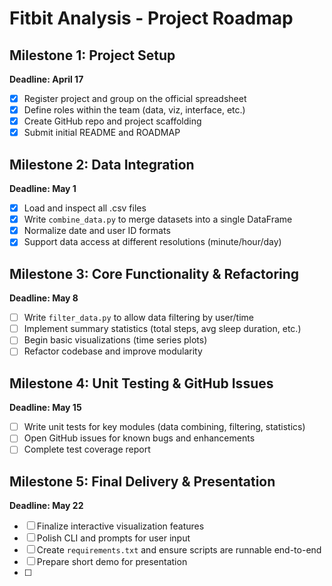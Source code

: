 # Fitbit Analysis - Project Roadmap

## Milestone 1: Project Setup

**Deadline: April 17**

- [X] Register project and group on the official spreadsheet
- [X] Define roles within the team (data, viz, interface, etc.)
- [X] Create GitHub repo and project scaffolding
- [X] Submit initial README and ROADMAP

## Milestone 2: Data Integration

**Deadline: May 1**

- [X] Load and inspect all .csv files
- [X] Write `combine_data.py` to merge datasets into a single DataFrame
- [X] Normalize date and user ID formats
- [X] Support data access at different resolutions (minute/hour/day)

## Milestone 3: Core Functionality & Refactoring

**Deadline: May 8**

- [ ] Write `filter_data.py` to allow data filtering by user/time
- [ ] Implement summary statistics (total steps, avg sleep duration, etc.)
- [ ] Begin basic visualizations (time series plots)
- [ ] Refactor codebase and improve modularity

## Milestone 4: Unit Testing & GitHub Issues

**Deadline: May 15**

- [ ] Write unit tests for key modules (data combining, filtering, statistics)
- [ ] Open GitHub issues for known bugs and enhancements
- [ ] Complete test coverage report

## Milestone 5: Final Delivery & Presentation

**Deadline: May 22**

- [ ] Finalize interactive visualization features
- [ ] Polish CLI and prompts for user input
- [ ] Create `requirements.txt` and ensure scripts are runnable end-to-end
- [ ] Prepare short demo for presentation
- [ ]
